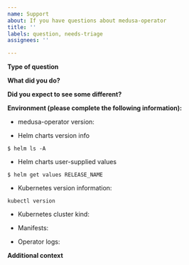 ```yaml
---
name: Support
about: If you have questions about medusa-operator
title: ''
labels: question, needs-triage
assignees: ''

---
```


<!--
Thanks for filing an issue! Before hitting the button, please answer these questions.

Fill in as much of the template below as you can.

Note that this repository is about medusa-operator itself. If you have questions specifically about Medusa, please visit https://github.com/thelastpickle/cassandra-medusa.

We will try our best to answer the question, but we also have a mailing list (k8ssandra-users@googlegroups.com.) for any other questions.
-->

**Type of question**
<!-- Uncomment one or more of the following lines depending on what you are asking about: -->

<!-- Best practices -->
<!-- How to perform a particular operation -->
<!-- Cassandra-related question -->
<!-- Monitoring-related question -->
<!-- Repair-related question -->
<!-- Backup/restore-related question -->
<!-- Open question -->

**What did you do?**

**Did you expect to see some different?**

**Environment (please complete the following information):**

* medusa-operator version:
<!-- Insert the image tag or Git SHA here. -->

<!--
    You can try a jsonpath query with kubectl like this to get the version:

        kubectl get deployment <medusa-operator-deployment> \
            -o jsonpath='{.spec.template.spec.containe[0].image}'
-->

<!--
Please provide the follow info if you deployed medusa-operator via the
k8ssandra Helm chart(s). 
-->
* Helm charts version info 
<!-- list installed charts and their versions from all namespaces -->
<!-- Replace the command with its output -->
`$ helm ls -A` 

* Helm charts user-supplied values
<!-- For each k8ssandra chart involved list user-supplied values -->
<!-- Replace the commands with its output -->
`$ helm get values RELEASE_NAME` 

* Kubernetes version information:
<!-- Replace the command with its output -->
`kubectl version`

* Kubernetes cluster kind:
<!-- Insert how you created your cluster: kind, kops, bootkube, etc. -->

* Manifests:

<!-- Please provide any manifests relevant to the issue -->

* Operator logs:

<!-- Please provide any medusa-operator logs relevant to the issue -->

**Additional context**
<!-- Add any other context about the problem here. -->
